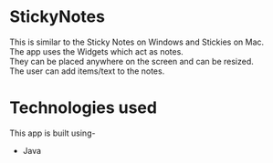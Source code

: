 # StickyNotes
This is similar to the Sticky Notes on Windows and Stickies on Mac.<br>
The app uses the Widgets which act as notes. <br>
They can be placed anywhere on the screen and can be resized.<br>
The user can add items/text to the notes.

# Technologies used
This app is built using-
- Java